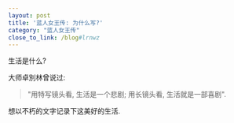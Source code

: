 ```yaml
---
layout: post
title: '蓝人女王传: 为什么写?'
category: "蓝人女王传"
close_to_link: /blog#lrnwz
---
```


生活是什么?  

大师卓別林曾说过:

> "用特写镜头看, 生活是一个悲剧; 用长镜头看, 生活就是一部喜剧".

想以不朽的文字记录下这美好的生活. 

